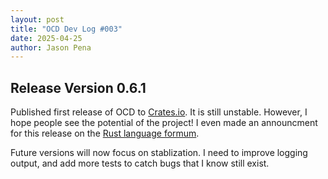 ```yaml
---
layout: post
title: "OCD Dev Log #003"
date: 2025-04-25
author: Jason Pena
---
```


<!--
SPDX-FileCopyrightText: 2025 Jason Pena <jasonpena@awkless.com>
SPDX-License-Identifier: MIT
-->

## Release Version 0.6.1

Published first release of OCD to [Crates.io][ocd-crate]. It is still unstable.
However, I hope people see the potential of the project! I even made an
announcment for this release on the [Rust language formum][ocd-announcment].

Future versions will now focus on stablization. I need to improve logging
output, and add more tests to catch bugs that I know still exist.

[ocd-crate]: https://crates.io/crates/ocd
[ocd-announcment]: https://users.rust-lang.org/t/ocd-release-0-6-1/128818

